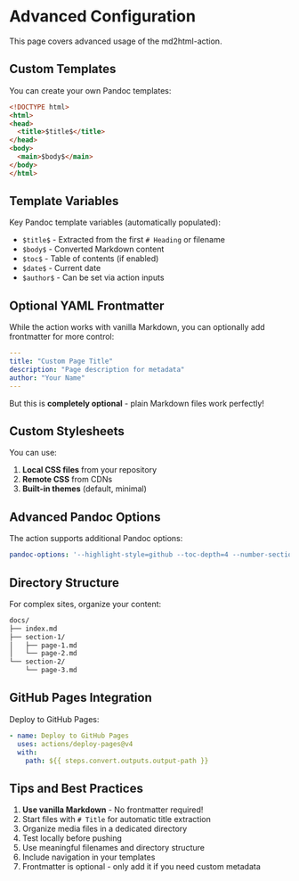 # Advanced Configuration

This page covers advanced usage of the md2html-action.

## Custom Templates

You can create your own Pandoc templates:

```html
<!DOCTYPE html>
<html>
<head>
  <title>$title$</title>
</head>
<body>
  <main>$body$</main>
</body>
</html>
```

## Template Variables

Key Pandoc template variables (automatically populated):

- `$title$` - Extracted from the first `# Heading` or filename
- `$body$` - Converted Markdown content
- `$toc$` - Table of contents (if enabled)
- `$date$` - Current date
- `$author$` - Can be set via action inputs

## Optional YAML Frontmatter

While the action works with vanilla Markdown, you can optionally add frontmatter for more control:

```yaml
---
title: "Custom Page Title"
description: "Page description for metadata"
author: "Your Name"
---
```

But this is **completely optional** - plain Markdown files work perfectly!

## Custom Stylesheets

You can use:

1. **Local CSS files** from your repository
2. **Remote CSS** from CDNs
3. **Built-in themes** (default, minimal)

## Advanced Pandoc Options

The action supports additional Pandoc options:

```yaml
pandoc-options: '--highlight-style=github --toc-depth=4 --number-sections'
```

## Directory Structure

For complex sites, organize your content:

```txt
docs/
├── index.md
├── section-1/
│   ├── page-1.md
│   └── page-2.md
└── section-2/
    └── page-3.md
```

## GitHub Pages Integration

Deploy to GitHub Pages:

```yaml
- name: Deploy to GitHub Pages
  uses: actions/deploy-pages@v4
  with:
    path: ${{ steps.convert.outputs.output-path }}
```

## Tips and Best Practices

1. **Use vanilla Markdown** - No frontmatter required!
2. Start files with `# Title` for automatic title extraction
3. Organize media files in a dedicated directory
4. Test locally before pushing
5. Use meaningful filenames and directory structure
6. Include navigation in your templates
7. Frontmatter is optional - only add it if you need custom metadata
